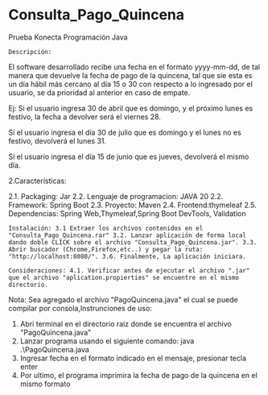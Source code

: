 # Consulta_Pago_Quincena
Prueba Konecta Programación Java

    Descripción:

El software desarrollado recibe una fecha en el formato yyyy-mm-dd, de tal manera que devuelve la fecha de pago de la quincena, tal que sie esta es un día hábil más cercano al día 15 o 30 con respecto a lo ingresado por el usuario, se da prioridad al anterior en caso de empate.

Ej: Si el usuario ingresa 30 de abril que es domingo, y el próximo lunes es festivo, la fecha a devolver será el viernes 28.

Si el usuario ingresa el día 30 de julio que es domingo y el lunes no es festivo, devolverá el lunes 31.

Si el usuario ingresa el día 15 de junio que es jueves, devolverá el mismo día.


2.Características:

2.1. Packaging: Jar
2.2. Lenguaje de programacion: JAVA 20
2.2. Framework: Spring Boot
2.3. Proyecto: Maven 
2.4. Frontend:thymeleaf
2.5. Dependencias: Spring Web,Thymeleaf,Spring Boot DevTools, Validation

    Instalación: 3.1 Extraer los archivos contenidos en el "Consulta_Pago_Quincena.rar" 3.2. Lanzar aplicación de forma local dando doble CLICK sobre el archivo "Consulta_Pago_Quincena.jar". 3.3. Abrir buscador (Chrome,Firefox,etc..) y pegar la ruta: "http://localhost:8080/". 3.6. Finalmente, La aplicación iniciara.

    Consideraciones: 4.1. Verificar antes de ejecutar el archivo ".jar" que el archivo "aplication.propierties" se encuentre en el mismo directorio. 


Nota: Sea agregado el archivo "PagoQuincena.java" el cual se puede compilar por consola,Instrunciones de uso:
1. Abri terminal en el directorio raiz donde se encuentra el archivo "PagoQuincena.java"
2. Lanzar programa usando el siguiente comando: java .\PagoQuincena.java
3. Ingresar fecha en el formato indicado en el mensaje, presionar tecla enter
4. Por ultimo, el programa imprimira la fecha de pago de la quincena en el mismo formato 